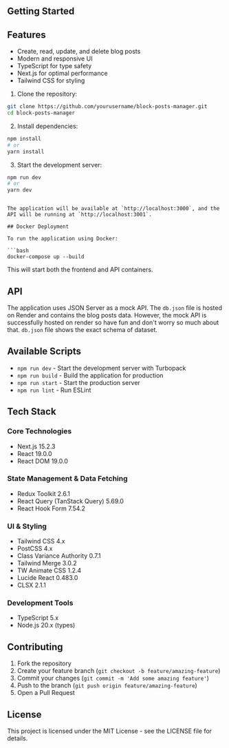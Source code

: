 ## Getting Started

## Features

- Create, read, update, and delete blog posts
- Modern and responsive UI
- TypeScript for type safety
- Next.js for optimal performance
- Tailwind CSS for styling

1. Clone the repository:

```bash
git clone https://github.com/yourusername/block-posts-manager.git
cd block-posts-manager
```

2. Install dependencies:

```bash
npm install
# or
yarn install
```

3. Start the development server:

```bash
npm run dev
# or
yarn dev
```

````

The application will be available at `http://localhost:3000`, and the API will be running at `http://localhost:3001`.

## Docker Deployment

To run the application using Docker:

```bash
docker-compose up --build
````

This will start both the frontend and API containers.

## API

The application uses JSON Server as a mock API. The `db.json` file is hosted on Render and contains the blog posts data.
However, the mock API is successfully hosted on render so have fun and don't worry so much about that. `db.json` file shows the
exact schema of dataset.

## Available Scripts

- `npm run dev` - Start the development server with Turbopack
- `npm run build` - Build the application for production
- `npm run start` - Start the production server
- `npm run lint` - Run ESLint

## Tech Stack

### Core Technologies

- Next.js 15.2.3
- React 19.0.0
- React DOM 19.0.0

### State Management & Data Fetching

- Redux Toolkit 2.6.1
- React Query (TanStack Query) 5.69.0
- React Hook Form 7.54.2

### UI & Styling

- Tailwind CSS 4.x
- PostCSS 4.x
- Class Variance Authority 0.7.1
- Tailwind Merge 3.0.2
- TW Animate CSS 1.2.4
- Lucide React 0.483.0
- CLSX 2.1.1

### Development Tools

- TypeScript 5.x
- Node.js 20.x (types)

## Contributing

1. Fork the repository
2. Create your feature branch (`git checkout -b feature/amazing-feature`)
3. Commit your changes (`git commit -m 'Add some amazing feature'`)
4. Push to the branch (`git push origin feature/amazing-feature`)
5. Open a Pull Request

## License

This project is licensed under the MIT License - see the LICENSE file for details.
